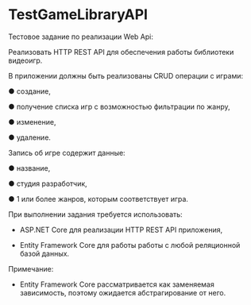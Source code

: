# TestGameLibraryAPI
Тестовое задание по реализации Web Api:

Реализовать HTTP REST API для обеспечения работы библиотеки видеоигр.

В приложении должны быть реализованы CRUD операции с играми:

● создание,

● получение списка игр с возможностью фильтрации по жанру,

● изменение,

● удаление.

Запись об игре содержит данные:

● название,

● студия разработчик,

● 1 или более жанров, которым соответствует игра.

При выполнении задания требуется использовать:

- ASP.NET Core для реализации HTTP REST API приложения,
  
- Entity Framework Core для работы работы с любой реляционной базой данных.

Примечание:

- Entity Framework Core рассматривается как заменяемая зависимость, поэтому ожидается абстрагирование от него.
